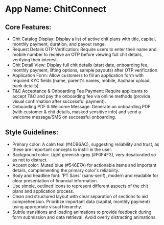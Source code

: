 # **App Name**: ChitConnect

## Core Features:

- Chit Catalog Display: Display a list of active chit plans with title, capital, monthly payment, duration, and payout range.
- Request Details OTP Verification: Require users to enter their name and mobile number to receive an OTP before viewing full chit details, verifying their interest.
- Chit Detail View: Display full chit details (start date, onboarding fee, monthly payment, lifting options, sample payouts) after OTP verification.
- Application Form: Allow customers to fill an application form with required KYC fields (name, parent's names, mobile, Aadhaar upload, bank details).
- T&C Acceptance & Onboarding Fee Payment: Require applicants to accept T&C and pay the onboarding fee via online methods (provide visual confirmation after successful payment).
- Onboarding PDF & Welcome Message: Generate an onboarding PDF (with customer & chit details, masked sensitive info) and send a welcome message/SMS on successful onboarding.

## Style Guidelines:

- Primary color: A calm teal (#4DB6AC), suggesting reliability and trust, as these are important concepts to instill in the user.
- Background color: Light greenish-grey (#F0F4F3), very desaturated so as not to distract.
- Accent color: Muted blue (#546E7A) for actionable items and important details, complementing the primary color's reliability.
- Body and headline font: 'PT Sans' (sans-serif), modern and readable for clear presentation of financial information.
- Use simple, outlined icons to represent different aspects of the chit plans and application process.
- Clean and structured layout with clear separation of sections to aid comprehension. Prioritize important data (capital, monthly payment) using appropriate visual hierarchy.
- Subtle transitions and loading animations to provide feedback during form submission and data retrieval. Avoid overly distracting animations.